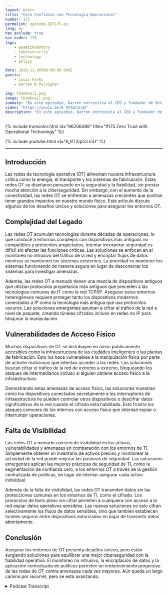 ```yaml
---
layout: posts
title: "Cero Confianza con Tecnología Operacional"
number: 175
permalink: episode-EDT175-es
lang: es
nav_exclude: true
nav_order: 175
tags:
    - assetinventory
    - cybersecurity
    - technology
    - policy

date: 2023-11-30T08:00:00.000Z
guests:
    - Louis Parks
    - Darren W Pulsipher

img: thumbnail.png
image: thumbnail.png
summary: "En este episodio, Darren entrevista al CEO y fundador de Veridify, Louis Parks. Discuten los problemas únicos con las redes de tecnología operativa que controlan la infraestructura crítica, debido a la complejidad heredada, las vulnerabilidades de accesibilidad y la falta de visibilidad."
video: "https://youtu.be/6_9T2qCsLmU"
description: "En este episodio, Darren entrevista al CEO y fundador de Veridify, Louis Parks. Discuten los problemas únicos con las redes de tecnología operativa que controlan la infraestructura crítica, debido a la complejidad heredada, las vulnerabilidades de accesibilidad y la falta de visibilidad."
---
```


<div>
{% include transistor.html id="96206d98" title="#175 Zero Trust with Operational Technology" %}

{% include youtube.html id="6_9T2qCsLmU" %}
</div>

---

## Introducción

Las redes de tecnología operativa (OT) alimentan nuestra infraestructura crítica como la energía, el transporte y los sistemas de fabricación. Estas redes OT se diseñaron pensando en la seguridad y la fiabilidad, sin prestar mucha atención a la ciberseguridad. Sin embargo, con el aumento de la conectividad, las redes OT se enfrentan a amenazas crecientes que podrían tener grandes impactos en nuestro mundo físico. Este artículo discute algunos de los desafíos únicos y soluciones para asegurar los entornos OT.

## Complejidad del Legado

Las redes OT acumulan tecnologías durante décadas de operaciones, lo que conduce a entornos complejos con dispositivos más antiguos no compatibles y protocolos propietarios. Intentar incorporar seguridad es difícil sin afectar las funciones críticas. Las soluciones se enfocan en el monitoreo no intrusivo del tráfico de la red y encriptar flujos de datos mientras se mantienen los sistemas existentes. La prioridad es mantener los sistemas funcionando de manera segura en lugar de desconectar los sistemas para investigar amenazas.

Además, las redes OT a menudo tienen una mezcla de dispositivos antiguos que utilizan protocolos propietarios más antiguos que preceden a las tecnologías comunes de IT como la red TCP/IP. Asegurar estos entornos heterogéneos requiere proteger tanto los dispositivos modernos conectados a IP como la tecnología más antigua que usa protocolos oscuros. Las soluciones emergentes apuntan a cifrar el tráfico de la red a nivel de paquete, creando túneles cifrados incluso en redes no IP para bloquear la manipulación.

## Vulnerabilidades de Acceso Físico

Muchos dispositivos de OT se distribuyen en áreas públicamente accesibles como la infraestructura de las ciudades inteligentes o las plantas de fabricación. Esto los hace vulnerables a la manipulación física por parte de actores maliciosos que intentan acceder a las redes. Las soluciones buscan cifrar el tráfico de la red de extremo a extremo, bloqueando los ataques de intermediarios incluso si alguien obtiene acceso físico a la infraestructura.

Demostrando estas amenazas de acceso físico, las soluciones muestran cómo los dispositivos conectados secretamente a los interruptores de infraestructura no pueden controlar otros dispositivos o descifrar datos significativos de la red cuando el cifrado está habilitado. Esto frustra los ataques comunes de los internos con acceso físico que intentan espiar o interrumpir operaciones.

## Falta de Visibilidad

Las redes OT a menudo carecen de visibilidad en los activos, vulnerabilidades y amenazas en comparación con los entornos de TI. Simplemente obtener un inventario de activos preciso y monitorear la actividad de la red puede mejorar las posturas de seguridad. Las soluciones emergentes aplican las mejores prácticas de seguridad de TI, como la segmentación de confianza cero, a los entornos OT a través de la gestión centralizada de políticas, en lugar de intentar asegurar cada activo individual.


Además de la falta de visibilidad, las redes OT transmiten datos sin las protecciones comunes en los entornos de TI, como el cifrado. Los protocolos de texto plano sin cifrar permiten a cualquiera con acceso a la red espiar datos operativos sensibles. Las nuevas soluciones no solo cifran selectivamente los flujos de datos sensibles, sino que también establecen túneles seguros entre dispositivos autorizados en lugar de transmitir datos abiertamente.

## Conclusión

Asegurar los entornos de OT presenta desafíos únicos, pero están surgiendo soluciones para equilibrar una mejor ciberseguridad con la fiabilidad operativa. El monitoreo no intrusivo, la encriptación de datos y la aplicación centralizada de políticas permiten un endurecimiento progresivo de las redes de OT contra amenazas cada vez mayores. Aún queda un largo camino por recorrer, pero se está avanzando.



<details>
<summary> Podcast Transcript </summary>

<p></p>

</details>
